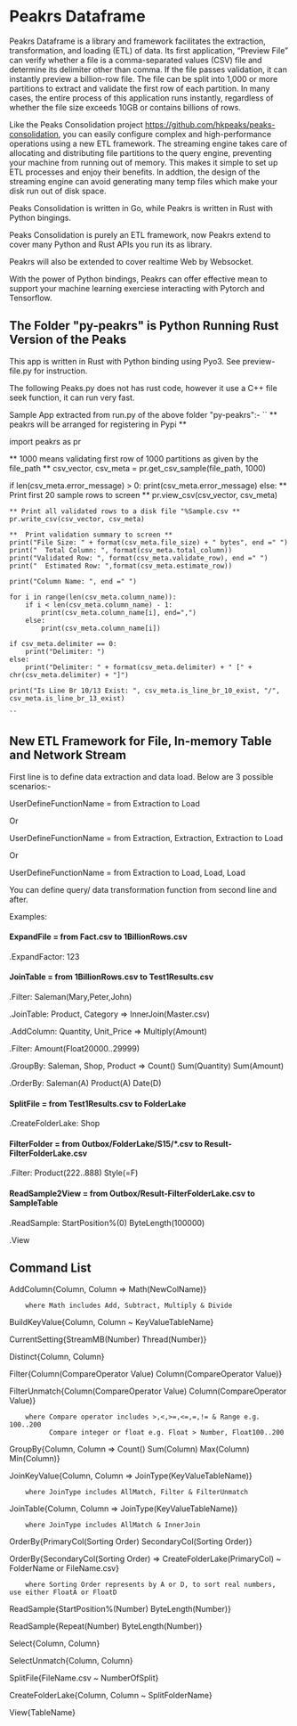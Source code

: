 # Peakrs Dataframe
Peakrs Dataframe is a library and framework facilitates the extraction, transformation, and loading (ETL) of data. Its first application, “Preview File” can verify whether a file is a comma-separated values (CSV) file and determine its delimiter other than comma. If the file passes validation, it can instantly preview a billion-row file. The file can be split into 1,000 or more partitions to extract and validate the first row of each partition. In many cases, the entire process of this application runs instantly, regardless of whether the file size exceeds 10GB or contains billions of rows.

Like the Peaks Consolidation project https://github.com/hkpeaks/peaks-consolidation, you can easily configure complex and high-performance operations using a new ETL framework. The streaming engine takes care of allocating and distributing file partitions to the query engine, preventing your machine from running out of memory. This makes it simple to set up ETL processes and enjoy their benefits. In addtion, the design of the streaming engine can avoid generating many temp files which make your disk run out of disk space.

Peaks Consolidation is written in Go, while Peakrs is written in Rust with Python bingings.

Peaks Consolidation is purely an ETL framework, now Peakrs extend to cover many Python and Rust APIs you run its as library.

Peakrs will also be extended to cover realtime Web by Websocket.

With the power of Python bindings, Peakrs can offer effective mean to support your machine learning exerciese interacting with Pytorch and Tensorflow.

## The Folder "py-peakrs" is Python Running Rust Version of the Peaks

This app is written in Rust with Python binding using Pyo3. See preview-file.py for instruction.

The following Peaks.py does not has rust code, however it use a C++ file seek function, it can run very fast.

Sample App extracted from run.py of the above folder "py-peakrs":-
``
** peakrs will be arranged for registering in Pypi **

import peakrs as pr

** 1000 means validating first row of 1000 partitions as given by the file_path **
csv_vector, csv_meta = pr.get_csv_sample(file_path, 1000) 

if len(csv_meta.error_message) > 0:
    print(csv_meta.error_message)
else: 
    ** Print first 20 sample rows to screen **
    pr.view_csv(csv_vector, csv_meta)

    ** Print all validated rows to a disk file "%Sample.csv **
    pr.write_csv(csv_vector, csv_meta)

    **  Print validation summary to screen **
    print("File Size: " + format(csv_meta.file_size) + " bytes", end =" ")
    print("  Total Column: ", format(csv_meta.total_column))
    print("Validated Row: ", format(csv_meta.validate_row), end =" ")
    print("  Estimated Row: ",format(csv_meta.estimate_row))

    print("Column Name: ", end =" ")

    for i in range(len(csv_meta.column_name)):
        if i < len(csv_meta.column_name) - 1:
            print(csv_meta.column_name[i], end=",")
        else:
            print(csv_meta.column_name[i])

    if csv_meta.delimiter == 0:
        print("Delimiter: ")
    else:              
        print("Delimiter: " + format(csv_meta.delimiter) + " [" + chr(csv_meta.delimiter) + "]")

    print("Is Line Br 10/13 Exist: ", csv_meta.is_line_br_10_exist, "/", csv_meta.is_line_br_13_exist)

    ``

## New ETL Framework for File, In-memory Table and Network Stream

First line is to define data extraction and data load. Below are 3 possible scenarios:-

UserDefineFunctionName = from Extraction to Load

Or 

UserDefineFunctionName = from Extraction, Extraction, Extraction to Load

Or

UserDefineFunctionName = from Extraction to Load, Load, Load

You can define query/ data transformation function from second line and after.

Examples:

#### ExpandFile = from Fact.csv to 1BillionRows.csv

.ExpandFactor: 123

#### JoinTable = from 1BillionRows.csv to Test1Results.csv

.Filter: Saleman(Mary,Peter,John)

.JoinTable: Product, Category => InnerJoin(Master.csv)

.AddColumn: Quantity, Unit_Price => Multiply(Amount)

.Filter: Amount(Float20000..29999)

.GroupBy: Saleman, Shop, Product => Count() Sum(Quantity) Sum(Amount)

.OrderBy: Saleman(A) Product(A) Date(D)

#### SplitFile = from Test1Results.csv to FolderLake

.CreateFolderLake: Shop

#### FilterFolder = from Outbox/FolderLake/S15/*.csv to Result-FilterFolderLake.csv

.Filter: Product(222..888) Style(=F)

#### ReadSample2View = from Outbox/Result-FilterFolderLake.csv to SampleTable

.ReadSample: StartPosition%(0) ByteLength(100000)

.View
## Command List

   AddColumn{Column, Column => Math(NewColName)} 
   
        where Math includes Add, Subtract, Multiply & Divide
    
   BuildKeyValue{Column, Column ~ KeyValueTableName}
   
   CurrentSetting{StreamMB(Number) Thread(Number)}
  
   Distinct{Column, Column}
 
   Filter{Column(CompareOperator Value) Column(CompareOperator Value)}
 
   FilterUnmatch{Column(CompareOperator Value) Column(CompareOperator Value)}

        where Compare operator includes >,<,>=,<=,=,!= & Range e.g. 100..200
              Compare integer or float e.g. Float > Number, Float100..200
   
   GroupBy{Column, Column => Count() Sum(Column) Max(Column) Min(Column)}
   
   JoinKeyValue{Column, Column => JoinType(KeyValueTableName)} 
        
        where JoinType includes AllMatch, Filter & FilterUnmatch
   
   JoinTable{Column, Column => JoinType(KeyValueTableName)}

        where JoinType includes AllMatch & InnerJoin
   
   OrderBy{PrimaryCol(Sorting Order) SecondaryCol(Sorting Order)}       
  
   OrderBy{SecondaryCol(Sorting Order) => CreateFolderLake(PrimaryCol) ~ FolderName or FileName.csv}

        where Sorting Order represents by A or D, to sort real numbers, use either FloatA or FloatD
   
   ReadSample{StartPosition%(Number) ByteLength(Number)}
   
   ReadSample{Repeat(Number) ByteLength(Number)}   
   
   Select{Column, Column}
   
   SelectUnmatch{Column, Column}
   
   SplitFile{FileName.csv ~ NumberOfSplit}
   
   CreateFolderLake{Column, Column ~ SplitFolderName}
   
   View{TableName}
